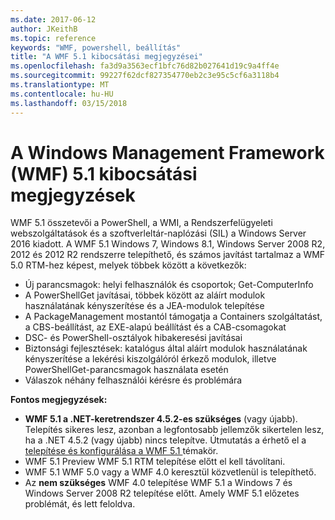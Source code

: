 ```yaml
---
ms.date: 2017-06-12
author: JKeithB
ms.topic: reference
keywords: "WMF, powershell, beállítás"
title: "A WMF 5.1 kibocsátási megjegyzései"
ms.openlocfilehash: fa3d9a3563ecf1bfc76d82b027641d19c9a4ff4e
ms.sourcegitcommit: 99227f62dcf827354770eb2c3e95c5cf6a3118b4
ms.translationtype: MT
ms.contentlocale: hu-HU
ms.lasthandoff: 03/15/2018
---
```

# <a name="windows-management-framework-wmf-51-release-notes"></a>A Windows Management Framework (WMF) 5.1 kibocsátási megjegyzések #

WMF 5.1 összetevői a PowerShell, a WMI, a Rendszerfelügyeleti webszolgáltatások és a szoftverleltár-naplózási (SIL) a Windows Server 2016 kiadott.
A WMF 5.1 Windows 7, Windows 8.1, Windows Server 2008 R2, 2012 és 2012 R2 rendszerre telepíthető, és számos javítást tartalmaz a WMF 5.0 RTM-hez képest, melyek többek között a következők:

- Új parancsmagok: helyi felhasználók és csoportok; Get-ComputerInfo
- A PowerShellGet javításai, többek között az aláírt modulok használatának kényszerítése és a JEA-modulok telepítése
- A PackageManagement mostantól támogatja a Containers szolgáltatást, a CBS-beállítást, az EXE-alapú beállítást és a CAB-csomagokat
- DSC- és PowerShell-osztályok hibakeresési javításai
- Biztonsági fejlesztések: katalógus által aláírt modulok használatának kényszerítése a lekérési kiszolgálóról érkező modulok, illetve PowerShellGet-parancsmagok használata esetén
- Válaszok néhány felhasználói kérésre és problémára

**Fontos megjegyzések:**

- **WMF 5.1 a .NET-keretrendszer 4.5.2-es szükséges** (vagy újabb). Telepítés sikeres lesz, azonban a legfontosabb jellemzők sikertelen lesz, ha a .NET 4.5.2 (vagy újabb) nincs telepítve. Útmutatás a érhető el a [telepítése és konfigurálása a WMF 5.1 ](https://msdn.microsoft.com/powershell/wmf/5.1/install-configure) témakör.
- WMF 5.1 Preview WMF 5.1 RTM telepítése előtt el kell távolítani.
- WMF 5.1 WMF 5.0 vagy a WMF 4.0 keresztül közvetlenül is telepíthető.
- Az __nem szükséges__ WMF 4.0 telepítése WMF 5.1 a Windows 7 és Windows Server 2008 R2 telepítése előtt. Amely WMF 5.1 előzetes problémát, és lett feloldva.  


